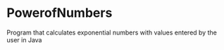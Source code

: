 # PowerofNumbers
Program that calculates exponential numbers with values entered by the user in Java
